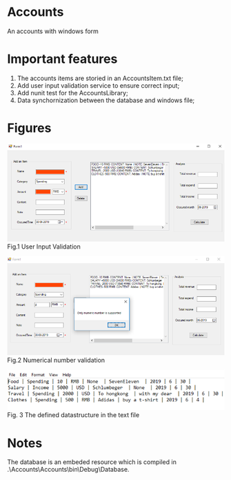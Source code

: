 # Accounts
 An accounts with windows form
# Important features
1. The accounts items are storied in an AccountsItem.txt file;
2. Add user input validation service to ensure correct input;
3. Add nunit test for the AccountsLibrary;
4. Data synchornization between the database and windows file;
# Figures
![Image text](https://github.com/zhonglin94/Accounts/blob/master/Images/User-Input-Validation.png)
Fig.1 User Input Validation

![Image text](https://github.com/zhonglin94/Accounts/blob/master/Images/numerical-validation.png)
Fig.2 Numerical number validation

![Image text](https://github.com/zhonglin94/Accounts/blob/master/Images/data-structure.png)
Fig. 3 The defined datastructure in the text file

# Notes
The database is an embeded resource which is compiled in .\Accounts\Accounts\bin\Debug\Database. 


